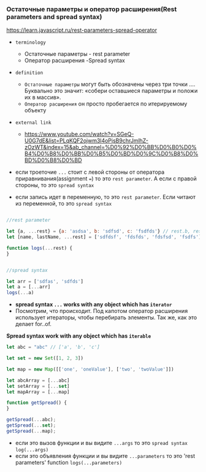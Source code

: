 ### Остаточные параметры и оператор расширения(Rest parameters and spread syntax)

https://learn.javascript.ru/rest-parameters-spread-operator

- `terminology`
    - Остаточные параметры - rest parameter
    - Оператор расширения -Spread syntax

- `definition`
    - `Остаточные параметры` могут быть обозначены через три точки .... Буквально это значит: «собери оставшиеся
      параметры и положи их в массив».
    - `Оператор расширения` он просто пробегается по итерируемому объекту

- `external link`
    - https://www.youtube.com/watch?v=SGeQ-U0G7dE&list=PLqKQF2ojwm3l4oPjsB9chrJmlhZ-zOzWT&index=15&ab_channel=%D0%92%D0%BB%D0%B0%D0%B4%D0%B8%D0%BB%D0%B5%D0%BD%D0%9C%D0%B8%D0%BD%D0%B8%D0%BD

- если троеточие `...` стоит с левой стороны от оператора приравнивания(assignment `=`) то это `rest parameter`. А если
  с правой стороны, то это `spread syntax`
- если запись идет в переменную, то это `rest parameter`. Если читают из переменной, то это `spread syntax`

```js

//rest parameter

let {a, ...rest} = {a: 'asdsa', b: 'sdfsd', c: 'fsdfds'} // rest.b, rest.c
let [name, lastName, ...rest] = ['sdfdsf', 'fdsfds', 'fdsfsd', 'fsdfs']

function logs(...rest) {
}


//spread syntax 

let arr = ['sdfas', 'sdfds']
let a = [...arr]
logs(...a)


```

- **spread syntax `...` works with any object which has `iterator`**
- Посмотрим, что происходит. Под капотом оператор расширения использует итераторы, чтобы перебирать элементы. Так же,
  как это делает for..of.

**Spread syntax work with any object which has `iterable`**

```js
let abc = "abc" // ['a', 'b', 'c']

let set = new Set([1, 2, 3])

let map = new Map([['one', 'oneValue'], ['two', 'twoValue']])

let abcArray = [...abc]
let setArray = [...set]
let mapArray = [...map]

function getSpread() {
}

getSpread(...abc);
getSpread(...set);
getSpread(...map);


```

- если это вызов функции и вы видите `...args` то это `spread syntax`  `log(...args)`
- если это объявления функции и вы видите `...parameters` то это 'rest parameters' function `logs(...parameters)`
